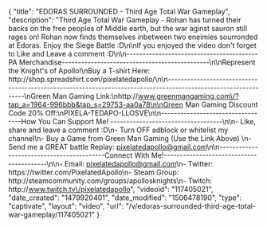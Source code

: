 {
    "title": "EDORAS SURROUNDED - Third Age Total War Gameplay",
    "description": "Third Age Total War Gameplay - Rohan has turned their backs on the free peoples of Middle earth, but the war aginst sauron still rages on!  Rohan now finds themselves inbetween two eneimies sourronded at Edoras.  Enjoy the Siege Battle :D\n\nIf you enjoyed the video don't forget to Like and Leave a comment :D\n\n-----------------------------------------PA Merchandise----------------------------------------------\n\nRepresent the Knight's of Apollo!\nBuy a T-shirt Here: http:\/\/shop.spreadshirt.com\/pixelatedapollo\/\n\n---------------------------------------------------------------------------------------------------------------\nGreen Man Gaming Link:\nhttp:\/\/www.greenmangaming.com\/?tap_a=1964-996bbb&tap_s=29753-aa0a78\n\nGreen Man Gaming Discount Code 20% Off:\nPIXELA-TEDAPO-LLOSVE\n\n----------------------------------How You Can Support Me! -----------------------------------\n\n- Like, share and leave a comment :D\n- Turn OFF adblock or whitelist my channel\n- Buy a Game from Green Man Gaming (Use the Link Above) \n- Send me a GREAT battle Replay: pixelatedapollo@gmail.com\n\n------------------------------------------Connect With Me!-----------------------------------------\n\n- Email: pixelatedapollo@gmail.com\n- Twitter: https:\/\/twitter.com\/PixelatedApollo\n- Steam Group:  http:\/\/steamcommunity.com\/groups\/apollosknights\n- Twitch: http:\/\/www.twitch.tv\/pixelatedapollo",
    "videoid": "117405021",
    "date_created": "1479920401",
    "date_modified": "1506478190",
    "type": "captivate",
    "layout": "video",
    "url": "\/v\/edoras-surrounded-third-age-total-war-gameplay\/117405021"
}